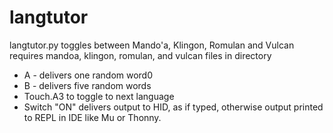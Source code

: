 # langtutor
langtutor.py toggles between Mando'a, Klingon, Romulan and Vulcan
requires mandoa, klingon, romulan, and vulcan files in directory

* A - delivers one random word0
* B - delivers five random words
* Touch.A3 to toggle to next language
* Switch "ON" delivers output to HID, as if typed, otherwise output printed to REPL in IDE like Mu or Thonny.
